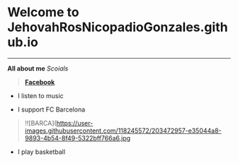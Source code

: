 # Welcome to JehovahRosNicopadioGonzales.github.io
---
**All about me**
*Scoials*
> [**Facebook**](https://www.facebook.com/jeho.felingonzales)
>
- I listen to music
>
- I support FC Barcelona
>!![BARCA](https://user-images.githubusercontent.com/118245572/203472957-e35044a8-9893-4b54-8f49-5322bff766a6.jpg

- I play basketball
>
>
